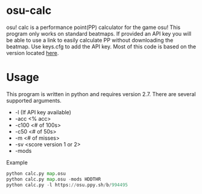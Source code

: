 # osu-calc
osu! calc is a performance point(PP) calculator for the game osu! This program only works on standard beatmaps. If provided an API key you will be able to use a link to easily calculate PP without downloading the beatmap. Use keys.cfg to add the API key. Most of this code is based on the version located [here](https://github.com/Francesco149/oppai).

# Usage

This program is written in python and requires version 2.7. There are several supported arguments.

* -l <link> (If API key available)
* -acc <% acc>
* -c100 <# of 100s>
* -c50 <# of 50s>
* -m <# of misses>
* -sv <score version 1 or 2>
* -mods <string of mods>

Example
```python
python calc.py map.osu
python calc.py map.osu -mods HDDTHR
python calc.py -l https://osu.ppy.sh/b/994495
```
